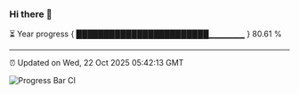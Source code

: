 ### Hi there 👋

⏳ Year progress { ████████████████████████▁▁▁▁▁▁ } 80.61 %

---

⏰ Updated on Wed, 22 Oct 2025 05:42:13 GMT

![Progress Bar CI](https://github.com/IshwaranRudhara/GIT-ACTION/workflows/Progress%20Bar%20CI/badge.svg)
